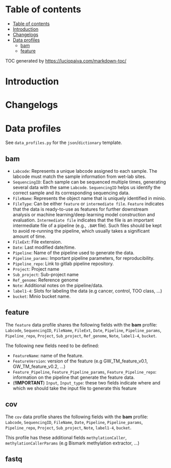 # Table of contents

- [Table of contents](#table-of-contents)
- [Introduction](#introduction)
- [Changelogs](#changelogs)
- [Data profiles](#data-profiles)
    - [bam](#bam)
    - [feature](#feature)

TOC generated by https://luciopaiva.com/markdown-toc/

# Introduction

# Changelogs

# Data profiles
See `data_profiles.py` for the `json`/`dictionary` template.

## bam
- `Labcode`: Represents a unique labcode assigned to each sample. The labcode must match the sample information from wet-lab sites.
- `SequencingID`: Each sample can be sequenced multiple times, generating several data with the same `Labcode`. `SequencingID` helps us identify the correct sample and its corresponding sequencing data.
- `FileName`: Represents the object name that is uniquely identified in minio.
- `FileType`: Can be either `feature` or `intermediate file`. `Feature` indicates that the data is ready-to-use as features for further downstream analysis or machine learning/deep learning model construction and evaluation. `Intermediate file` indicates that the file is an important intermediate file of a pipeline (e.g., `.BAM` file). Such files should be kept to avoid re-running the pipeline, which usually takes a significant amount of time.
- `FileExt`: File extension.
- `Date`: Last modified date/time.
- `Pipeline`: Name of the pipeline used to generate the data.
- `Pipeline_params`: Important pipeline parameters, for reproducibility.
- `Pipeline_repo`: Link to gitlab pipeline repository. 
- `Project`: Project name
- `Sub_project`: Sub-project name
- `Ref_genome`: Reference genome
- `Note`: Additional notes on the pipeline/data.
- `label1-4`: Slots for labeling the data (e.g cancer, control, TOO class, ...)
- `bucket`: Minio bucket name.

## feature
The `feature` data profile shares the following fields with the **bam** profile: `Labcode`, `SequencingID`, `FileName`, `FileExt`, `Date`, `Pipeline`, `Pipeline_params`, `Pipeline_repo`, `Project`, `Sub_project`, `Ref_genome`, `Note`, `label1-4`, `bucket`. 

The following new fields need to be defined:
- `FeatureName`: name of the feature.
- `FeatureVersion`: version of the feature (e.g GW_TM_feature_v0.1, GW_TM_feature_v0.2, ...)
- `Feature_Pipeline`, `Feature_Pipeline_params`, `Feature_Pipeline_repo`: information on the pipeline that generate the feature data. 
- (**!IMPORTANT**) `Input`, `Input_type`: these two fields indicate where and which we should take the input file to generate this feature

## cov
The `cov` data profile shares the following fields with the **bam** profile:
`Labcode`, `SequencingID`, `FileName`, `Date`, `Pipeline`, `Pipeline_params`, `Pipeline_repo`, `Project`, `Sub_project`, `Note`, `label1-4`, `bucket`.

This profile has these additional fields `methylationCaller`, `methylationCallerParams` (e.g Bismark methylation extractor, ...)

## fastq

